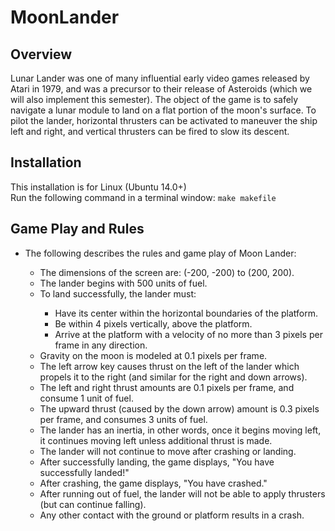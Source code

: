 # MoonLander

<h2>Overview</h2>
Lunar Lander was one of many influential early video games released by Atari in 1979, and was a precursor to their release of Asteroids (which we will also implement this semester). The object of the game is to safely navigate a lunar module to land on a flat portion of the moon's surface. To pilot the lander, horizontal thrusters can be activated to maneuver the ship left and right, and vertical thrusters can be fired to slow its descent.
<h2>Installation</h2>
<p>This installation is for Linux (Ubuntu 14.0+)</br>Run the following command in a terminal window: <code>make makefile</code></p>
<h2>Game Play and Rules</h2>
<ul>
  <li>The following describes the rules and game play of Moon Lander:</li>
  <ul>
    <li>The dimensions of the screen are: (-200, -200) to (200, 200).</li>
    <li>The lander begins with 500 units of fuel.</li>
    <li>To land successfully, the lander must:</li>
      <ul>
        <li>Have its center within the horizontal boundaries of the platform.</li>
        <li>Be within 4 pixels vertically, above the platform.</li>
        <li>Arrive at the platform with a velocity of no more than 3 pixels per frame in any direction.</li>
      </ul>
    <li>Gravity on the moon is modeled at 0.1 pixels per frame.</li>
    <li>The left arrow key causes thrust on the left of the lander which propels it to the right (and similar for the right and down arrows).</li>
    <li>The left and right thrust amounts are 0.1 pixels per frame, and consume 1 unit of fuel.</li>
    <li>The upward thrust (caused by the down arrow) amount is 0.3 pixels per frame, and consumes 3 units of fuel.</li>
    <li>The lander has an inertia, in other words, once it begins moving left, it continues moving left unless additional thrust is made.</li>
    <li>The lander will not continue to move after crashing or landing.</li>
    <li>After successfully landing, the game displays, "You have successfully landed!"</li>
    <li>After crashing, the game displays, "You have crashed."</li>
    <li>After running out of fuel, the lander will not be able to apply thrusters (but can continue falling).</li>
    <li>Any other contact with the ground or platform results in a crash.</li>
  </ul>
</ul>
